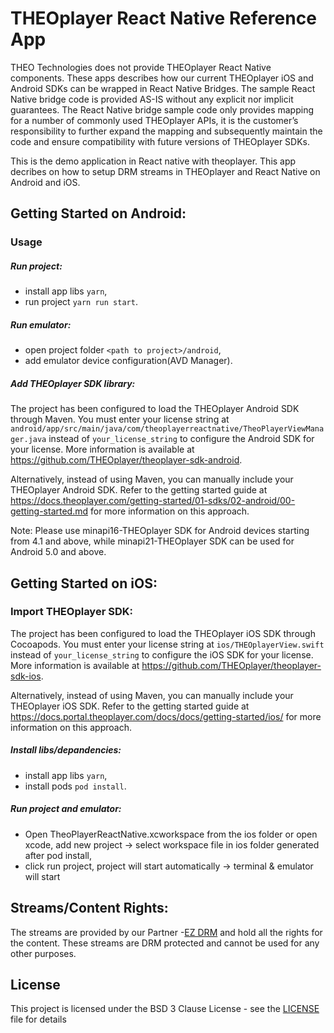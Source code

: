 # THEOplayer React Native Reference App

THEO Technologies does not provide THEOplayer React Native components. These apps describes how our current THEOplayer iOS and Android SDKs can be wrapped in React Native Bridges. The sample React Native bridge code is provided AS-IS without any explicit nor implicit guarantees. The React Native bridge sample code only provides mapping for a number of commonly used THEOplayer APIs, it is the customer’s responsibility to further expand the mapping and subsequently maintain the code and ensure compatibility with future versions of THEOplayer SDKs.

This is the demo application in React native with theoplayer. This app decribes on how to setup DRM streams in THEOplayer and React Native on Android and iOS.


## Getting Started on Android:
### Usage
##### Run project:
- install app libs `yarn`,
- run project `yarn run start`.

##### Run emulator:
- open project folder `<path to project>/android`,
- add emulator device configuration(AVD Manager).

##### Add THEOplayer SDK library:

The project has been configured to load the THEOplayer Android SDK through Maven.
You must enter your license string at `android/app/src/main/java/com/theoplayerreactnative/TheoPlayerViewManager.java` instead of `your_license_string` to configure the Android SDK for your license.
More information is available at https://github.com/THEOplayer/theoplayer-sdk-android.

Alternatively, instead of using Maven, you can manually include your THEOplayer Android SDK.
Refer to the getting started guide at https://docs.theoplayer.com/getting-started/01-sdks/02-android/00-getting-started.md for more information on this approach.

Note: Please use minapi16-THEOplayer SDK for Android devices starting from 4.1 and above, while minapi21-THEOplayer SDK can be used for Android 5.0 and above.

## Getting Started on iOS:

### Import THEOplayer SDK:

The project has been configured to load the THEOplayer iOS SDK through Cocoapods.
You must enter your license string at `ios/THEOplayerView.swift` instead of `your_license_string` to configure the iOS SDK for your license.
More information is available at https://github.com/THEOplayer/theoplayer-sdk-ios.

Alternatively, instead of using Maven, you can manually include your THEOplayer iOS SDK.
Refer to the getting started guide at https://docs.portal.theoplayer.com/docs/docs/getting-started/ios/ for more information on this approach.

##### Install libs/depandencies:
- install app libs `yarn`,
- install pods `pod install`.

##### Run project and emulator:
- Open TheoPlayerReactNative.xcworkspace from the ios folder or open xcode, add new project -> select workspace file in ios folder generated after pod install,
- click run project, project will start automatically -> terminal & emulator will start

## Streams/Content Rights:
The streams are provided by our Partner -[EZ DRM](https://ezdrm.com/) and hold all the rights for the content. These streams are DRM protected and cannot be used for any other purposes.

## License
This project is licensed under the BSD 3 Clause License - see the [LICENSE ](../LICENSE) file for details
